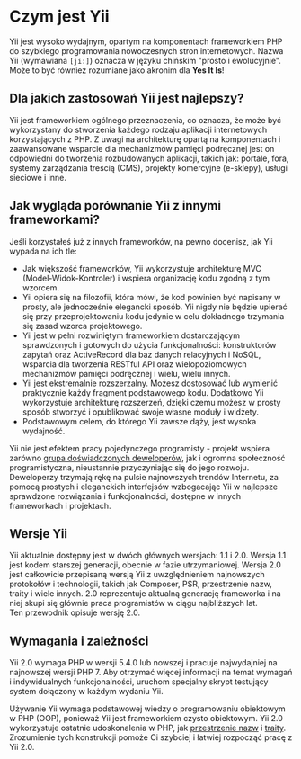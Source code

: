 Czym jest Yii
=============

Yii jest wysoko wydajnym, opartym na komponentach frameworkiem PHP do szybkiego programowania 
nowoczesnych stron internetowych. Nazwa Yii (wymawiana `[ji:]`) oznacza w języku chińskim "prosto i ewolucyjnie".
Może to być również rozumiane jako akronim dla **Yes It Is**!


Dla jakich zastosowań Yii jest najlepszy?
-----------------------------------------

Yii jest frameworkiem ogólnego przeznaczenia, co oznacza, że może być wykorzystany do stworzenia 
każdego rodzaju aplikacji internetowych korzystających z PHP. Z uwagi na architekturę 
opartą na komponentach i zaawansowane wsparcie dla mechanizmów pamięci podręcznej jest on odpowiedni
do tworzenia rozbudowanych aplikacji, takich jak: portale, fora, systemy zarządzania treścią (CMS),
projekty komercyjne (e-sklepy), usługi sieciowe i inne.


Jak wygląda porównanie Yii z innymi frameworkami?
-------------------------------------------------

Jeśli korzystałeś już z innych frameworków, na pewno docenisz, jak Yii wypada na ich tle:

* Jak większość frameworków, Yii wykorzystuje architekturę MVC (Model-Widok-Kontroler) i wspiera organizację kodu zgodną 
  z tym wzorcem.
* Yii opiera się na filozofii, która mówi, że kod powinien być napisany w prosty, ale jednocześnie elegancki sposób. 
  Yii nigdy nie będzie upierać się przy przeprojektowaniu kodu jedynie w celu dokładnego trzymania się zasad wzorca projektowego.
* Yii jest w pełni rozwiniętym frameworkiem dostarczającym sprawdzonych i gotowych do użycia funkcjonalności: konstruktorów 
  zapytań oraz ActiveRecord dla baz danych relacyjnych i NoSQL, wsparcia dla tworzenia RESTful API oraz wielopoziomowych 
  mechanizmów pamięci podręcznej i wielu, wielu innych.
* Yii jest ekstremalnie rozszerzalny. Możesz dostosować lub wymienić praktycznie każdy fragment podstawowego kodu. 
  Dodatkowo Yii wykorzystuje architekturę rozszerzeń, dzięki czemu możesz w prosty sposób stworzyć i opublikować swoje 
  własne moduły i widżety.
* Podstawowym celem, do którego Yii zawsze dąży, jest wysoka wydajność.

Yii nie jest efektem pracy pojedynczego programisty - projekt wspiera zarówno 
[grupa doświadczonych deweloperów](https://www.yiiframework.com/team/), jak i ogromna społeczność programistyczna, 
nieustannie przyczyniając się do jego rozwoju. Deweloperzy trzymają rękę na pulsie najnowszych trendów Internetu, 
za pomocą prostych i eleganckich interfejsów wzbogacając Yii w najlepsze sprawdzone rozwiązania i funkcjonalności, 
dostępne w innych frameworkach i projektach.

Wersje Yii
----------

Yii aktualnie dostępny jest w dwóch głównych wersjach: 1.1 i 2.0. Wersja 1.1 jest kodem starszej generacji, obecnie 
w fazie utrzymaniowej. Wersja 2.0 jest całkowicie przepisaną wersją Yii z uwzględnieniem najnowszych protokołów i technologii, 
takich jak Composer, PSR, przestrzenie nazw, traity i wiele innych. 2.0 reprezentuje aktualną generację frameworka i na 
niej skupi się głównie praca programistów w ciągu najbliższych lat.   
Ten przewodnik opisuje wersję 2.0.


Wymagania i zależności
----------------------

Yii 2.0 wymaga PHP w wersji 5.4.0 lub nowszej i pracuje najwydajniej na najnowszej wersji PHP 7. Aby otrzymać więcej 
informacji na temat wymagań i indywidualnych funkcjonalności, uruchom specjalny skrypt testujący system dołączony w każdym wydaniu Yii.

Używanie Yii wymaga podstawowej wiedzy o programowaniu obiektowym w PHP (OOP), ponieważ Yii
jest frameworkiem czysto obiektowym. Yii 2.0 wykorzystuje ostatnie udoskonalenia w PHP, jak 
[przestrzenie nazw](https://www.php.net/manual/pl/language.namespaces.php) i [traity](https://www.php.net/manual/pl/language.oop5.traits.php). 
Zrozumienie tych konstrukcji pomoże Ci szybciej i łatwiej rozpocząć pracę z Yii 2.0.
